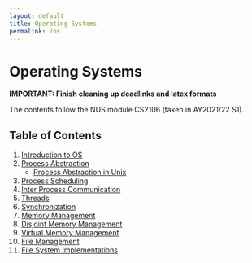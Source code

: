 ```yaml
---
layout: default
title: Operating Systems
permalink: /os
---
```


# Operating Systems

**IMPORTANT: Finish cleaning up deadlinks and latex formats**

The contents follow the NUS module CS2106 (taken in AY2021/22 S1).

## Table of Contents

1. [Introduction to OS](/notes-blog/os/ch1)
2. [Process Abstraction](/notes-blog/os/ch2)
   - [Process Abstraction in Unix](/notes-blog/os/ch2b)
3. [Process Scheduling](/notes-blog/os/ch3)
4. [Inter Process Communication](/notes-blog/os/ch4)
5. [Threads](/notes-blog/os/ch5)
6. [Synchronization](/notes-blog/os/ch6)
7. [Memory Management](/notes-blog/os/ch7)
8. [Disjoint Memory Management](/notes-blog/os/ch8)
9.  [Virtual Memory Management](/notes-blog/os/ch9)
10. [File Management](/notes-blog/os/ch10)
11. [File System Implementations](/notes-blog/os/ch11)
